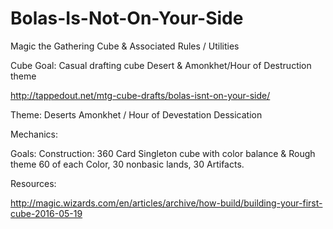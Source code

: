 # Bolas-Is-Not-On-Your-Side
Magic the Gathering Cube &amp; Associated Rules / Utilities

Cube Goal: Casual drafting cube
Desert & Amonkhet/Hour of Destruction theme

http://tappedout.net/mtg-cube-drafts/bolas-isnt-on-your-side/

Theme:
Deserts
Amonkhet / Hour of Devestation
Dessication


Mechanics:

Goals: 
Construction: 360 Card Singleton cube with color balance & Rough theme
60 of each Color, 30 nonbasic lands, 30 Artifacts.

Resources:

http://magic.wizards.com/en/articles/archive/how-build/building-your-first-cube-2016-05-19
